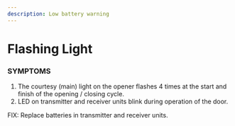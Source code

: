 ```yaml
---
description: Low battery warning
---
```


# Flashing Light

### SYMPTOMS

1. The courtesy (main) light on the opener flashes 4 times at the start and finish of the opening / closing cycle.
2. LED on transmitter and receiver units blink during operation of the door.

FIX: Replace batteries in transmitter and receiver units.




